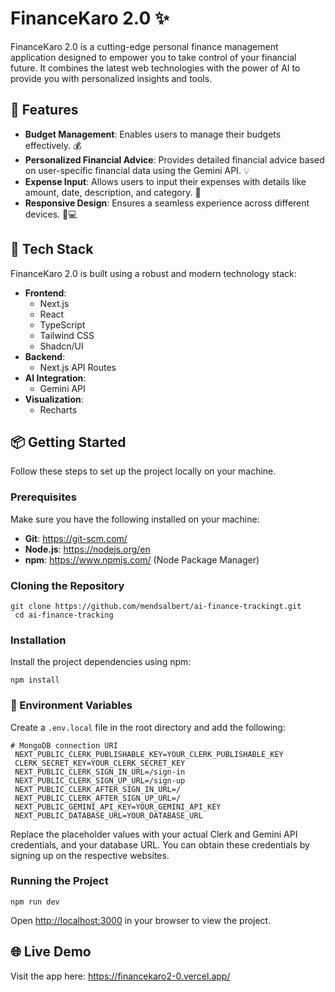 <!DOCTYPE html>
 <html lang="en">
 <head>
     <meta charset="UTF-8">
     <meta name="viewport" content="width=device-width, initial-scale=1.0">
     
 </head>
 <body>
     <div id="root">
         <h1>FinanceKaro 2.0 ✨</h1>
         <p>FinanceKaro 2.0 is a cutting-edge personal finance management application designed to empower you to take control of your financial future. It combines the latest web technologies with the power of AI to provide you with personalized insights and tools.</p>
         <h2>🚀 Features</h2>
         <ul>
             <li><strong>Budget Management</strong>: Enables users to manage their budgets effectively. 💰</li>
             <li><strong>Personalized Financial Advice</strong>: Provides detailed financial advice based on user-specific financial data using the Gemini API. 💡</li>
             <li><strong>Expense Input</strong>: Allows users to input their expenses with details like amount, date, description, and category. 💸</li>
             <li><strong>Responsive Design</strong>: Ensures a seamless experience across different devices. 📱💻</li>
         </ul>
         <h2>🧰 Tech Stack</h2>
         <p>FinanceKaro 2.0 is built using a robust and modern technology stack:</p>
         <ul>
             <li><strong>Frontend</strong>:
                 <ul>
                     <li>Next.js</li>
                     <li>React</li>
                     <li>TypeScript</li>
                     <li>Tailwind CSS</li>
                     <li>Shadcn/UI</li>
                 </ul>
             </li>
             <li><strong>Backend</strong>:
                 <ul>
                     <li>Next.js API Routes</li>
                 </ul>
             </li>
             <li><strong>AI Integration</strong>:
                 <ul>
                     <li>Gemini API</li>
                 </ul>
             </li>
             <li><strong>Visualization</strong>:
                 <ul>
                     <li>Recharts</li>
                 </ul>
             </li>
         </ul>
         <h2>📦 Getting Started</h2>
         <p>Follow these steps to set up the project locally on your machine.</p>
         <h3>Prerequisites</h3>
         <p>Make sure you have the following installed on your machine:</p>
         <ul>
             <li><strong>Git</strong>: <a href="https://git-scm.com/">https://git-scm.com/</a></li>
             <li><strong>Node.js</strong>: <a href="https://nodejs.org/en">https://nodejs.org/en</a></li>
             <li><strong>npm</strong>: <a href="https://www.npmjs.com/">https://www.npmjs.com/</a> (Node Package Manager)</li>
         </ul>
         <h3>Cloning the Repository</h3>
         <pre><code>git clone https://github.com/mendsalbert/ai-finance-trackingt.git
 cd ai-finance-tracking</code></pre>
         <h3>Installation</h3>
         <p>Install the project dependencies using npm:</p>
         <pre><code>npm install</code></pre>
         <h3>🔐 Environment Variables</h3>
         <p>Create a <code>.env.local</code> file in the root directory and add the following:</p>
         <pre><code># MongoDB connection URI
 NEXT_PUBLIC_CLERK_PUBLISHABLE_KEY=YOUR_CLERK_PUBLISHABLE_KEY
 CLERK_SECRET_KEY=YOUR_CLERK_SECRET_KEY
 NEXT_PUBLIC_CLERK_SIGN_IN_URL=/sign-in
 NEXT_PUBLIC_CLERK_SIGN_UP_URL=/sign-up
 NEXT_PUBLIC_CLERK_AFTER_SIGN_IN_URL=/
 NEXT_PUBLIC_CLERK_AFTER_SIGN_UP_URL=/
 NEXT_PUBLIC_GEMINI_API_KEY=YOUR_GEMINI_API_KEY
 NEXT_PUBLIC_DATABASE_URL=YOUR_DATABASE_URL</code></pre>
         <p>Replace the placeholder values with your actual Clerk and Gemini API credentials, and your database URL. You can obtain these credentials by signing up on the respective websites.</p>
         <h3>Running the Project</h3>
         <pre><code>npm run dev</code></pre>
         <p>Open <a href="http://localhost:3000">http://localhost:3000</a> in your browser to view the project.</p>
         <h2>🌐 Live Demo</h2>
         <p>Visit the app here: <a href="https://financekaro2-0.vercel.app/">https://financekaro2-0.vercel.app/</a></p>
     </div>
 </body>
 </html>
